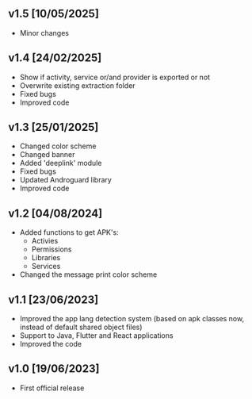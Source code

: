 ## v1.5 [10/05/2025]
- Minor changes

## v1.4 [24/02/2025]
- Show if activity, service or/and provider is exported or not
- Overwrite existing extraction folder
- Fixed bugs
- Improved code

## v1.3 [25/01/2025]
- Changed color scheme
- Changed banner
- Added 'deeplink' module
- Fixed bugs
- Updated Androguard library
- Improved code

## v1.2 [04/08/2024]
- Added functions to get APK's:
    - Activies
    - Permissions
    - Libraries
    - Services
- Changed the message print color scheme

## v1.1 [23/06/2023]
- Improved the app lang detection system (based on apk classes now, instead of default shared object files)
- Support to Java, Flutter and React applications
- Improved the code

## v1.0 [19/06/2023]
- First official release